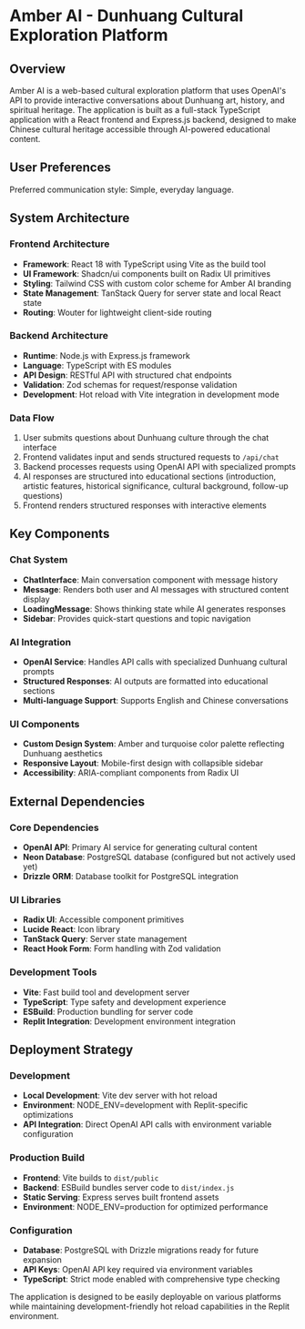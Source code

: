 # Amber AI - Dunhuang Cultural Exploration Platform

## Overview

Amber AI is a web-based cultural exploration platform that uses OpenAI's API to provide interactive conversations about Dunhuang art, history, and spiritual heritage. The application is built as a full-stack TypeScript application with a React frontend and Express.js backend, designed to make Chinese cultural heritage accessible through AI-powered educational content.

## User Preferences

Preferred communication style: Simple, everyday language.

## System Architecture

### Frontend Architecture
- **Framework**: React 18 with TypeScript using Vite as the build tool
- **UI Framework**: Shadcn/ui components built on Radix UI primitives
- **Styling**: Tailwind CSS with custom color scheme for Amber AI branding
- **State Management**: TanStack Query for server state and local React state
- **Routing**: Wouter for lightweight client-side routing

### Backend Architecture
- **Runtime**: Node.js with Express.js framework
- **Language**: TypeScript with ES modules
- **API Design**: RESTful API with structured chat endpoints
- **Validation**: Zod schemas for request/response validation
- **Development**: Hot reload with Vite integration in development mode

### Data Flow
1. User submits questions about Dunhuang culture through the chat interface
2. Frontend validates input and sends structured requests to `/api/chat`
3. Backend processes requests using OpenAI API with specialized prompts
4. AI responses are structured into educational sections (introduction, artistic features, historical significance, cultural background, follow-up questions)
5. Frontend renders structured responses with interactive elements

## Key Components

### Chat System
- **ChatInterface**: Main conversation component with message history
- **Message**: Renders both user and AI messages with structured content display
- **LoadingMessage**: Shows thinking state while AI generates responses
- **Sidebar**: Provides quick-start questions and topic navigation

### AI Integration
- **OpenAI Service**: Handles API calls with specialized Dunhuang cultural prompts
- **Structured Responses**: AI outputs are formatted into educational sections
- **Multi-language Support**: Supports English and Chinese conversations

### UI Components
- **Custom Design System**: Amber and turquoise color palette reflecting Dunhuang aesthetics
- **Responsive Layout**: Mobile-first design with collapsible sidebar
- **Accessibility**: ARIA-compliant components from Radix UI

## External Dependencies

### Core Dependencies
- **OpenAI API**: Primary AI service for generating cultural content
- **Neon Database**: PostgreSQL database (configured but not actively used yet)
- **Drizzle ORM**: Database toolkit for PostgreSQL integration

### UI Libraries
- **Radix UI**: Accessible component primitives
- **Lucide React**: Icon library
- **TanStack Query**: Server state management
- **React Hook Form**: Form handling with Zod validation

### Development Tools
- **Vite**: Fast build tool and development server
- **TypeScript**: Type safety and development experience
- **ESBuild**: Production bundling for server code
- **Replit Integration**: Development environment integration

## Deployment Strategy

### Development
- **Local Development**: Vite dev server with hot reload
- **Environment**: NODE_ENV=development with Replit-specific optimizations
- **API Integration**: Direct OpenAI API calls with environment variable configuration

### Production Build
- **Frontend**: Vite builds to `dist/public`
- **Backend**: ESBuild bundles server code to `dist/index.js`
- **Static Serving**: Express serves built frontend assets
- **Environment**: NODE_ENV=production for optimized performance

### Configuration
- **Database**: PostgreSQL with Drizzle migrations ready for future expansion
- **API Keys**: OpenAI API key required via environment variables
- **TypeScript**: Strict mode enabled with comprehensive type checking

The application is designed to be easily deployable on various platforms while maintaining development-friendly hot reload capabilities in the Replit environment.